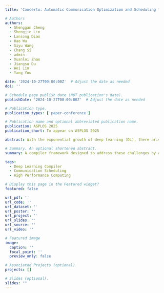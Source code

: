 ```yaml
---
title: 'Concerto: Automatic Communication Optimization and Scheduling for Large-Scale Deep Learning'

# Authors
authors:
  - Shenggan Cheng
  - Shengjie Lin
  - Lansong Diao
  - Hao Wu
  - Siyu Wang
  - Chang Si
  - admin
  - Xuanlei Zhao
  - Jiangsu Du
  - Wei Lin
  - Yang You

date: '2024-10-27T00:00:00Z'  # Adjust the date as needed
doi: ''

# Schedule page publish date (NOT publication's date).
publishDate: '2024-10-27T00:00:00Z'  # Adjust the date as needed

# Publication type.
publication_types: ['paper-conference']

# Publication name and optional abbreviated publication name.
publication: ASPLOS 2025
publication_short: To appear on ASPLOS 2025

abstract: With the exponential growth of deep learning (DL), there arises an escalating need for scalability. Despite significant advancements in communication hardware capabilities, the time consumed by communication processes remains a bottleneck during training. The existing various optimizations are coupled within parallel systems to implement specific computation-communication overlap. This approach poses challenges in terms of performance, programmability, and generality. In this paper, we introduce Concerto, a compiler framework designed to address these challenges by automatically optimizing and scheduling communication. We formulate the scheduling problem as a resource constrained project scheduling problem and use off-the-shelf solver to get the near-optimal scheduling. And use auto-decomposition to create overlap opportunity for critical (synchronous) communication. Our evaluation shows Concerto can match or outperform state-of-the-art parallel frameworks, including Megatron-LM, DeepSpeed, and Alpa, all of which include extensive hand-crafted communication optimization. Unlike previous works, Concerto decouples the parallel approach and communication optimization, then can generalize to a wide variety of parallelisms without manual optimization.

# Summary. An optional shortened abstract.
summary: A compiler framework designed to address these challenges by automatically optimizing and scheduling communication

tags:
  - Deep Learning Compiler
  - Communication Scheduling
  - High Performance Computing

# Display this page in the Featured widget?
featured: false

url_pdf: ''
url_code: ''
url_dataset: ''
url_poster: ''
url_project: ''
url_slides: ''
url_source: ''
url_video: ''

# Featured image
image:
  caption: ''
  focal_point: ''
  preview_only: false

# Associated Projects (optional).
projects: []

# Slides (optional).
slides: ""
---
```

